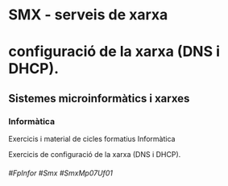 # SMX - serveis de xarxa
# configuració de la xarxa (DNS i DHCP).
## Sistemes microinformàtics i xarxes
### Informàtica

Exercicis i material de cicles formatius Informàtica

Exercicis de configuració de la xarxa (DNS i DHCP).

###### #FpInfor #Smx #SmxMp07Uf01
